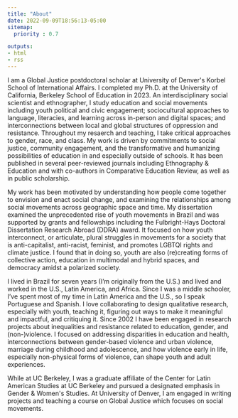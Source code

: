 ```yaml
---
title: "About"
date: 2022-09-09T18:56:13-05:00
sitemap:
  priority : 0.7

outputs:
- html
- rss
---
```


I am a Global Justice postdoctoral scholar at University of Denver's Korbel School of International Affairs. I completed my Ph.D. at the University of California, Berkeley School of Education in 2023. An interdisciplinary social scientist and ethnographer, I study education and social movements including youth political and civic engagement; sociocultural approaches to language, literacies, and learning across in-person and digital spaces; and interconnections between local and global structures of oppression and resistance. Throughout my resaerch and teaching, I take critical approaches to gender, race, and class. My work is driven by commitments to social justice, community engagement, and the transformative and humanizing possibilities of education in and especially outside of schools. It has been published in several peer-reviewed journals including Ethnography & Education and with co-authors in Comparative Education Review, as well as in public scholarship.

My work has been motivated by understanding how people come together to envision and enact social change, and examining the relationships among social movements across geographic space and time. My dissertation examined the unprecedented rise of youth movements in Brazil and was supported by grants and fellowships including the Fulbright-Hays Doctoral Dissertation Research Abroad (DDRA) award. It focused on how youth interconnect, or articulate, plural struggles in movements for a society that is anti-capitalist, anti-racist, feminist, and promotes LGBTQI rights and climate justice. I found that in doing so, youth are also (re)creating forms of collective action, education in multimodal and hybrid spaces, and democracy amidst a polarized society.

I lived in Brazil for seven years (I’m originally from the U.S.) and lived and worked in the U.S., Latin America, and Africa. Since I was a middle schooler, I’ve spent most of my time in Latin America and the U.S., so I speak Portuguese and Spanish. I love collaborating to design qualitative research, especially with youth, teaching it, figuring out ways to make it meaningful and impactful, and critiquing it. Since 2002 I have been engaged in research projects about inequalities and resistance related to education, gender, and (non-)violence. I focused on addressing disparities in education and health, interconnections between gender-based violence and urban violence, marriage during childhood and adolescence, and how violence early in life, especially non-physical forms of violence, can shape youth and adult experiences. 

While at UC Berkeley, I was a graduate affiliate of the Center for Latin American Studies at UC Berkeley and pursued a designated emphasis in Gender & Women's Studies. At University of Denver, I am engaged in writing projects and teaching a course on Global Justice which focuses on social movements.





